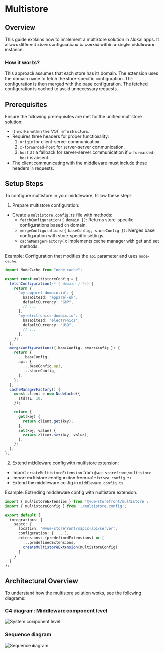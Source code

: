 # Multistore

## Overview

This guide explains how to implement a multistore solution in Alokai apps. It allows different store configurations to coexist within a single middleware instance.

### How it works?

This approach assumes that each store has its domain. The extension uses the domain name to fetch the store-specific configuration. The configuration is then merged with the base configuration. The fetched configuration is cached to avoid unnecessary requests.

## Prerequisites

Ensure the following prerequisites are met for the unified multistore solution:

- It works within the VSF infrastructure.
- Requires three headers for proper functionality:
  1. `origin` for client-server communication.
  2. `x-forwarded-host` for server-server communication.
  3. `host` as a fallback for server-server communication if `x-forwarded-host` is absent.
- The client communicating with the middleware must include these headers in requests.

## Setup Steps

To configure multistore in your middleware, follow these steps:

1. Prepare multistore configuration:

- Create a `multistore.config.ts` file with methods:
  - `fetchConfiguration({ domain })`: Returns store-specific configurations based on domain.
  - `mergeConfigurations({ baseConfig, storeConfig })`: Merges base configuration with store-specific settings.
  - `cacheManagerFactory()`: Implements cache manager with get and set methods.

Example: Configuration that modifies the `api` parameter and uses `node-cache`.

```ts [multistore.config.ts]
import NodeCache from "node-cache";

export const multistoreConfig = {
  fetchConfiguration(/* { domain } */) {
    return {
      "my-apparel-domain.io": {
        baseSiteId: "apparel-uk",
        defaultCurrency: "GBP",
        // ...
      },
      "my-electronics-domain.io": {
        baseSiteId: "electronics",
        defaultCurrency: "USD",
        // ...
      },
    };
  },
  mergeConfigurations({ baseConfig, storeConfig }) {
    return {
      ...baseConfig,
      api: {
        ...baseConfig.api,
        ...storeConfig,
      },
    };
  },
  cacheManagerFactory() {
    const client = new NodeCache({
      stdTTL: 10,
    });

    return {
      get(key) {
        return client.get(key);
      },
      set(key, value) {
        return client.set(key, value);
      },
    };
  },
};
```

2. Extend middleware config with multistore extension:

- Import `createMultistoreExtension` from `@vue-storefront/multistore`.
- Import multistore configuration from `multistore.config.ts`.
- Extend the middleware config in `middleware.config.ts`.

Example: Extending middleware config with multistore extension.

```ts [middleware.config.ts]
import { multistoreExtension } from '@vue-storefront/multistore';
import { multistoreConfig } from './multistore.config';

export default {
  integrations: {
    sapcc: {
      location: '@vue-storefront/sapcc-api/server',
      configuration: { ... },
      extensions: (predefinedExtensions) => [
        ...predefinedExtensions,
        createMultistoreExtension(multistoreConfig)
      ]
    }
  }
};
```

## Architectural Overview

To understand how the multistore solution works, see the following diagrams:

### C4 diagram: Middleware component level

![System component level](https://res.cloudinary.com/vue-storefront/image/upload/v1674577953/Unified%20multi-store/Integrations_Workspace_-_System_component_level_-_Middleware_with_multistore_1_at6dqq.jpg)

### Sequence diagram

![Sequence diagram](https://res.cloudinary.com/vue-storefront/image/upload/v1674577949/Unified%20multi-store/Unified_multi-store_1_kwbuu1.png)
